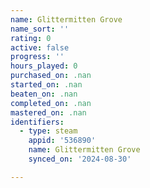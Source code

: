 ```yaml
---
name: Glittermitten Grove
name_sort: ''
rating: 0
active: false
progress: ''
hours_played: 0
purchased_on: .nan
started_on: .nan
beaten_on: .nan
completed_on: .nan
mastered_on: .nan
identifiers:
  - type: steam
    appid: '536890'
    name: Glittermitten Grove
    synced_on: '2024-08-30'

---
```

